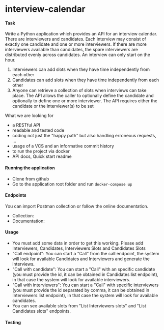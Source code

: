 # interview-calendar

#### Task

Write a Python application which provides an API for an interview calendar.
There are interviewers and candidates. Each interview may consist of exactly one candidate
and one or more interviewers.
If there are more interviewers available than candidates, the spare interviewers are
distributed evenly across candidates.
An interview can only start on the hour.

1. Interviewers can add slots when they have time independently from each other
2. Candidates can add slots when they have time independently from each other
3. Anyone can retrieve a collection of slots when interviews can take place. The API
allows the caller to optionally define the candidate and optionally to define one or
more interviewer. The API requires either the candidate or the interviewer(s) to be
set

What we are looking for
* a RESTful API
* readable and tested code
* coding not just the "happy path" but also handling erroneous requests, ...
* usage of a VCS and an informative commit history
* to run the project via docker
* API docs, Quick start readme

#### Running the application
* Clone from github
* Go to the application root folder and run
``` docker-compose up ```

#### Endpoints

You can import Postman collection or follow the online documentation.

* Collection: 
* Documentation: 

#### Usage

* You must add some data in order to get this working. Please add Interviewers, Candidates, Interviewers Slots and Candidates Slots
* "Call endpoint": You can start a "Call" from the call endpoint, the system will look for available Candidates and Interviewers and generate the interviews.
* "Call with candidate": You can start a "Call" with an specific candidate (you must provide the id, it can be obtained in Candidates list endpoint), in that case the system will look for available interviewers.
* "Call with interviewers": You can start a "Call" with specific interviewers (you must provide the id separated by comma, it can be obtained in Interviewers list endpoint), in that case the system will look for available candidates.
* You can see available slots from "List Interviewers slots" and "List Candidates slots" endpoints.

#### Testing